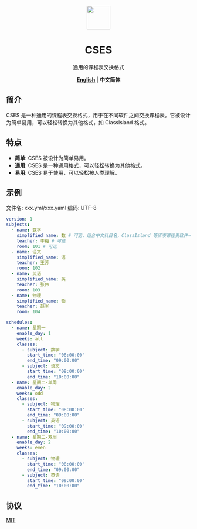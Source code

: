 
<div align="center">

<image src="http://m.qpic.cn/psc?/V51UyG6T2hLdbN0oEgHl3fEkH73KqJt7/TmEUgtj9EK6.7V8ajmQrEEsEylM*52lTktZHLze*PTbMCd2wg4o5kkEyKNVsVL9UM5xK4GLClF.TOL*ty*FnqAuxBQmobbAoJ.gYMo62EQY!/mnull&bo=wADAAAAAAAADByI!&rf=photolist&t=5" height="64"/>

# CSES

通用的课程表交换格式

[**English**](../../README.md) | **中文简体**

</div>

## 简介

CSES 是一种通用的课程表交换格式，用于在不同软件之间交换课程表。它被设计为简单易用，可以轻松转换为其他格式，如 ClassIsland 格式。

## 特点

- **简单**: CSES 被设计为简单易用。
- **通用**: CSES 是一种通用格式，可以轻松转换为其他格式。
- **易用**: CSES 易于使用，可以轻松被人类理解。

## 示例

文件名: xxx.yml/xxx.yaml
编码: UTF-8

```yaml
version: 1
subjects:
  - name: 数学
    simplified_name: 数 # 可选，适合中文科目名，ClassIsland 等紧凑课程表软件一般需要
    teacher: 李梅 # 可选
    room: 101 # 可选
  - name: 语文
    simplified_name: 语
    teacher: 王芳
    room: 102
  - name: 英语
    simplified_name: 英
    teacher: 张伟
    room: 103
  - name: 物理
    simplified_name: 物
    teacher: 赵军
    room: 104

schedules:
  - name: 星期一
    enable_day: 1
    weeks: all
    classes:
      - subject: 数学
        start_time: "08:00:00"
        end_time: "09:00:00"
      - subject: 语文
        start_time: "09:00:00"
        end_time: "10:00:00"
  - name: 星期二-单周
    enable_day: 2
    weeks: odd
    classes:
      - subject: 物理
        start_time: "08:00:00"
        end_time: "09:00:00"
      - subject: 英语
        start_time: "09:00:00"
        end_time: "10:00:00"
  - name: 星期二-双周
    enable_day: 2
    weeks: even
    classes:
      - subject: 物理
        start_time: "08:00:00"
        end_time: "09:00:00"
      - subject: 英语
        start_time: "09:00:00"
        end_time: "10:00:00"
```

## 协议

[MIT](./LICENSE)

